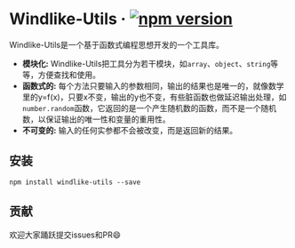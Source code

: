 # Windlike-Utils &middot; [![npm version](https://img.shields.io/npm/v/windlike-utils.svg?style=flat)](https://www.npmjs.com/package/windlike-utils) 

Windlike-Utils是一个基于函数式编程思想开发的一个工具库。

* **模块化:** Windlike-Utils把工具分为若干模块，如```array```、```object```、```string```等等，方便查找和使用。
* **函数式的:** 每个方法只要输入的参数相同，输出的结果也是唯一的，就像数学里的y=f(x)，只要x不变，输出的y也不变，有些脏函数也做延迟输出处理，如```number.random```函数，它返回的是一个产生随机数的函数，而不是一个随机数，以保证输出的唯一性和变量的重用性。
* **不可变的:** 输入的任何实参都不会被改变，而是返回新的结果。

## 安装

```npm
npm install windlike-utils --save
```

## 贡献
欢迎大家踊跃提交issues和PR😄